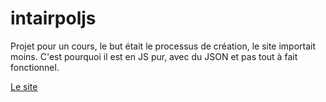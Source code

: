 # intairpoljs

Projet pour un cours, le but était le processus de création, le site importait moins. C'est pourquoi il est en JS pur, avec du JSON et pas tout à fait fonctionnel.

[Le site](https://alentak.github.io/intairpoljs/?target=_blank)
